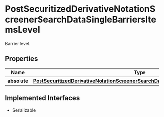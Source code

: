 

# PostSecuritizedDerivativeNotationScreenerSearchDataSingleBarriersItemsLevel

Barrier level.

## Properties

Name | Type | Description | Notes
------------ | ------------- | ------------- | -------------
**absolute** | [**PostSecuritizedDerivativeNotationScreenerSearchDataSingleBarriersItemsLevelAbsolute**](PostSecuritizedDerivativeNotationScreenerSearchDataSingleBarriersItemsLevelAbsolute.md) |  |  [optional]


## Implemented Interfaces

* Serializable


